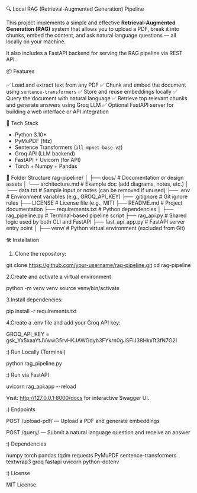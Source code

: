 🔍 Local RAG (Retrieval-Augmented Generation) Pipeline

This project implements a simple and effective **Retrieval-Augmented Generation (RAG)** system that allows you to upload a PDF, break it into chunks, embed the content, and ask natural language questions — all locally on your machine.

It also includes a FastAPI backend for serving the RAG pipeline via REST API.



📦 Features

 ✅ Load and extract text from any PDF
 ✅ Chunk and embed the document using `sentence-transformers`
 ✅ Store and reuse embeddings locally
 ✅ Query the document with natural language
 ✅ Retrieve top relevant chunks and generate answers using Groq LLM
 ✅ Optional FastAPI server for building a web interface or API integration


🧠 Tech Stack

- Python 3.10+
- PyMuPDF (fitz)
- Sentence Transformers (`all-mpnet-base-v2`)
- Groq API (LLM backend)
- FastAPI + Uvicorn (for API)
- Torch + Numpy + Pandas

📂 Folder Structure
rag-pipeline/
│
├── docs/                      # Documentation or design assets
│   └── architecture.md        # Example doc (add diagrams, notes, etc.)
│
├── data.txt                   # Sample input or notes (can be removed if unused)
├── .env                       # Environment variables (e.g., GROQ_API_KEY)
├── .gitignore                 # Git ignore rules
├── LICENSE                    # License file (e.g., MIT)
├── README.md                  # Project documentation
├── requirements.txt           # Python dependencies
│
├── rag_pipeline.py            # Terminal-based pipeline script
├── rag_api.py                 # Shared logic used by both CLI and FastAPI
├── fast_api_app.py            # FastAPI server entry point
│
├── venv/                      # Python virtual environment (excluded from Git)



🛠️ Installation

1. Clone the repository:

git clone https://github.com/your-username/rag-pipeline.git
cd rag-pipeline

2.Create and activate a virtual environment  

python -m venv venv
source venv/bin/activate 

3.Install dependencies:

pip install -r requirements.txt

4.Create a .env file and add your Groq API key:

GROQ_API_KEY = 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

 
:) Run Locally (Terminal)

   python rag_pipeline.py 
   
 :) Run via FastAPI

   uvicorn rag_api:app --reload

   Visit: http://127.0.0.1:8000/docs for interactive Swagger UI.

:) Endpoints

POST /upload-pdf/ — Upload a PDF and generate embeddings

POST /query/ — Submit a natural language question and receive an answer

:) Dependencies 

numpy
torch
pandas
tqdm
requests
PyMuPDF
sentence-transformers
textwrap3
groq
fastapi
uvicorn
python-dotenv

:) License
 
 MIT License

